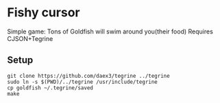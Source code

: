 # Fishy cursor
Simple game: Tons of Goldfish will swim around you(their food)
Requires CJSON+Tegrine
## Setup
```shell
git clone https://github.com/daex3/tegrine ../tegrine
sudo ln -s $(PWD)/../tegrine /usr/include/tegrine
cp goldfish ~/.tegrine/saved
make
```